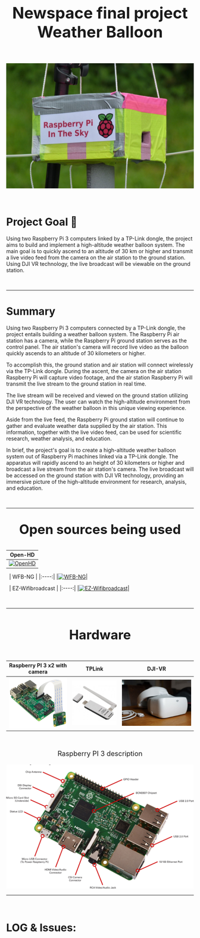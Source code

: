 <p style="text-align: center; font-size:3em; "><b>Newspace final project Weather Balloon</b></p>

&nbsp;
![](./pic/P1040569-1024x682.jpg)


$~~~~~~~~~~~$
# **Project Goal 🎯** 

Using two Raspberry Pi 3 computers linked by a TP-Link dongle, the project aims to build and implement a high-altitude weather balloon system. The main goal is to quickly ascend to an altitude of 30 km or higher and transmit a live video feed from the camera on the air station to the ground station. Using DJI VR technology, the live broadcast will be viewable on the ground station.



&nbsp;

-----
# **Summary**


Using two Raspberry Pi 3 computers connected by a TP-Link dongle, the project entails building a weather balloon system. The Raspberry Pi air station has a camera, while the Raspberry Pi ground station serves as the control panel. The air station's camera will record live video as the balloon quickly ascends to an altitude of 30 kilometers or higher.

To accomplish this, the ground station and air station will connect wirelessly via the TP-Link dongle. During the ascent, the camera on the air station Raspberry Pi will capture video footage, and the air station Raspberry Pi will transmit the live stream to the ground station in real time.

The live stream will be received and viewed on the ground station utilizing DJI VR technology. The user can watch the high-altitude environment from the perspective of the weather balloon in this unique viewing experience.

Aside from the live feed, the Raspberry Pi ground station will continue to gather and evaluate weather data supplied by the air station. This information, together with the live video feed, can be used for scientific research, weather analysis, and education.

In brief, the project's goal is to create a high-altitude weather balloon system out of Raspberry Pi machines linked via a TP-Link dongle. The apparatus will rapidly ascend to an height of 30 kilometers or higher and broadcast a live stream from the air station's camera. The live broadcast will be accessed on the ground station with DJI VR technology, providing an immersive picture of the high-altitude environment for research, analysis, and education.

$~~~~$

----
<p style="text-align: center; font-size:2.5em; "><b>Open sources being used</b></p>


| Open-HD   |
|:----:|
|[![OpenHD](https://github.com/OpenHD/OpenHD/blob/2.3-evo/wiki-content/Open.HD%20Logo%20Splashscreen/Plain_OpenHD_Logo.jpg?raw=true)](https://github.com/OpenHD/OpenHD)|

&nbsp;
|  WFB-NG  |
|:----:|
|[![WFB-NG](https://github.com/svpcom/wfb-ng/blob/master/doc/logo-big.png?raw=true)](https://github.com/svpcom/wfb-ng)|

&nbsp;
| EZ-Wifibroadcast  |
|:----:|
|[![EZ-Wifibroadcast](https://raw.githubusercontent.com/richardbmx/EZ-WifiBroadcast/develop/logo115.png)](https://github.com/rodizio1/EZ-WifiBroadcast)|

 


&nbsp;

----
<p style="text-align: center; font-size:2.5em; line-height:200%"><b>Hardware</b></p>



| Raspberry PI 3 x2 with camera| TPLink| DJI-VR
|:----:|:----:| :----:|
|![](./pic/Raspberry-Pi-3-with-camera-module.png)|![](./pic/giant_218539.jpg)| ![](./pic/dji-goggles-vr-brille-fast-neu.jpg)|

&nbsp;
<p style="text-align: center; font-size:1.3em;"> Raspberry PI 3 description</p>

![](./pic/Raspberry_Pi_3_Large.jpg)



------------------


&nbsp;
# LOG & Issues:




















